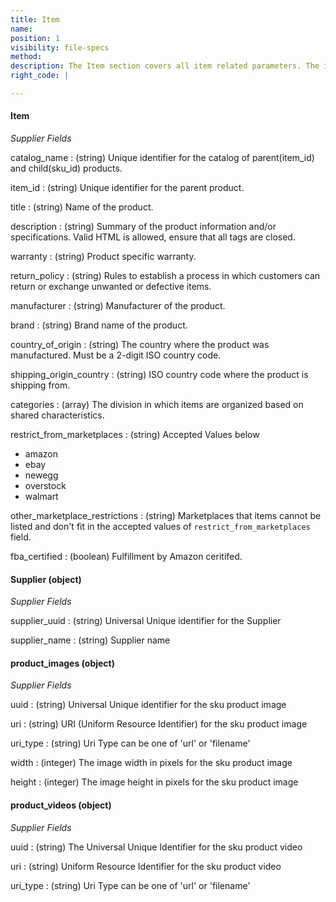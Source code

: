 ```yaml
---
title: Item
name:
position: 1
visibility: file-specs
method:
description: The Item section covers all item related parameters. The item parameters relate to the Parent Product.
right_code: |

---
```

#### Item
_Supplier Fields_

catalog_name
: (string) Unique identifier for the catalog of parent(item_id) and child(sku_id) products.

item_id
: (string) Unique identifier for the parent product.

title
: (string) Name of the product.

description
: (string) Summary of the product information and/or specifications. Valid HTML is allowed, ensure that all tags are closed.

warranty
: (string) Product specific warranty.

return_policy
: (string) Rules to establish a process in which customers can return or exchange unwanted or defective items.

manufacturer
: (string) Manufacturer of the product.

brand
: (string) Brand name of the product.

country_of_origin
: (string) The country where the product was manufactured. Must be a 2-digit ISO country code.

shipping_origin_country
: (string) ISO country code where the product is shipping from.

categories
: (array) The division in which items are organized based on shared characteristics.

restrict_from_marketplaces
: (string) Accepted Values below
- amazon
- ebay
- newegg
- overstock
- walmart

other_marketplace_restrictions
: (string) Marketplaces that items cannot be listed and don't fit in the accepted values of `restrict_from_marketplaces` field.

fba_certified
: (boolean) Fulfillment by Amazon ceritifed.

#### Supplier (object)
_Supplier Fields_

supplier_uuid
: (string) Universal Unique identifier for the Supplier

supplier_name
: (string) Supplier name

#### product_images (object)
_Supplier Fields_

uuid
: (string) Universal Unique identifier for the sku product image

uri
: (string) URI (Uniform Resource Identifier) for the sku product image

uri_type
: (string) Uri Type can be one of 'url' or 'filename'

width
: (integer) The image width in pixels for the sku product image

height
: (integer) The image height in pixels for the sku product image

#### product_videos (object)
_Supplier Fields_

uuid
: (string) The Universal Unique Identifier for the sku product video

uri
: (string) Uniform Resource Identifier for the sku product video

uri_type
: (string) Uri Type can be one of 'url' or 'filename'

